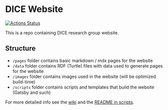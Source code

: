 # DICE Website

[![Actions Status](https://github.com/dice-group/dice-website/workflows/Build/badge.svg)](https://github.com/dice-group/dice-website/actions)

This is a repo containing DICE research group website.

## Structure

- `/pages` folder contains basic markdown / mdx pages for the website
- `/data` folder contains RDF (Turtle) files with data used to generate pages for the website
- `/images` folder contains images used in the website (will be optimized build-time)
- `/scripts` folder contains scripts and templates that build the website (Gatsby and such)

For more detailed info see the [wiki](https://github.com/dice-group/dice-website/wiki) and the [README in scripts](https://github.com/dice-group/dice-website/tree/develop/scripts#readme).

